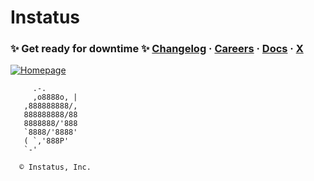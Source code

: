 # Instatus

### ✨ Get ready for downtime ✨ [Changelog](https://instatus.com/changes) · [Careers](https://instatus.com/careers) · [Docs](https://instatus.com/help) · [X](https://instatus.com/twitter)

[![Homepage](https://github.com/user-attachments/assets/079b9029-a5b9-4ff3-832a-0af8881d6d38)](https://instatus.com)

```
     .-.
     ,o8888o, |
   ,888888888/,
   888888888/88
   8888888/'888
   `8888/'8888'        
   ( `,'888P'
   `-'

  © Instatus, Inc.
```
